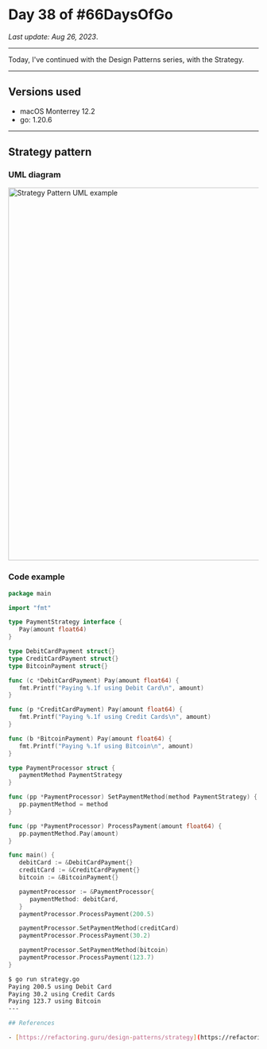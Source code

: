 # Day 38 of #66DaysOfGo

_Last update:  Aug 26, 2023_.

---

Today, I've continued with the Design Patterns series, with the Strategy.

---

## Versions used

- macOS Monterrey 12.2
- go: 1.20.6

---

## Strategy pattern


### UML diagram

<img src="https://refactoring.guru/images/patterns/diagrams/strategy/structure-2x.png" alt="Strategy Pattern UML example" width="750"/>

### Code example

```go
package main

import "fmt"

type PaymentStrategy interface {
   Pay(amount float64)
}

type DebitCardPayment struct{}
type CreditCardPayment struct{}
type BitcoinPayment struct{}

func (c *DebitCardPayment) Pay(amount float64) {
   fmt.Printf("Paying %.1f using Debit Card\n", amount)
}

func (p *CreditCardPayment) Pay(amount float64) {
   fmt.Printf("Paying %.1f using Credit Cards\n", amount)
}

func (b *BitcoinPayment) Pay(amount float64) {
   fmt.Printf("Paying %.1f using Bitcoin\n", amount)
}

type PaymentProcessor struct {
   paymentMethod PaymentStrategy
}

func (pp *PaymentProcessor) SetPaymentMethod(method PaymentStrategy) {
   pp.paymentMethod = method
}

func (pp *PaymentProcessor) ProcessPayment(amount float64) {
   pp.paymentMethod.Pay(amount)
}

func main() {
   debitCard := &DebitCardPayment{}
   creditCard := &CreditCardPayment{}
   bitcoin := &BitcoinPayment{}

   paymentProcessor := &PaymentProcessor{
      paymentMethod: debitCard,
   }
   paymentProcessor.ProcessPayment(200.5)

   paymentProcessor.SetPaymentMethod(creditCard)
   paymentProcessor.ProcessPayment(30.2)

   paymentProcessor.SetPaymentMethod(bitcoin)
   paymentProcessor.ProcessPayment(123.7)
}
```

```bash
$ go run strategy.go
Paying 200.5 using Debit Card
Paying 30.2 using Credit Cards
Paying 123.7 using Bitcoin
---

## References

- [https://refactoring.guru/design-patterns/strategy](https://refactoring.guru/design-patterns/strategy)

